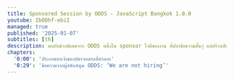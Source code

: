 ```yaml
---
title: Sponsored Session by ODDS - JavaScript Bangkok 1.0.0
youtube: Ib0Dhf-ebiI
managed: true
published: '2025-01-07'
subtitles: [th]
description: พบกับช่วงพิเศษจาก ODDS หนึ่งใน sponsor ใจดีของงาน ที่ฝากข้อความสั้นๆ แต่สร้างเสียงหัวเราะและความคุ้นเคยให้ผู้เข้าร่วมทุกท่าน
chapters:
  '0:00': 'ประกาศหาเจ้าของบัตรจอดรถที่ทำหาย'
  '0:29': 'ข้อความจากผู้สนับสนุน ODDS: ‘We are not hiring’'
---
```

